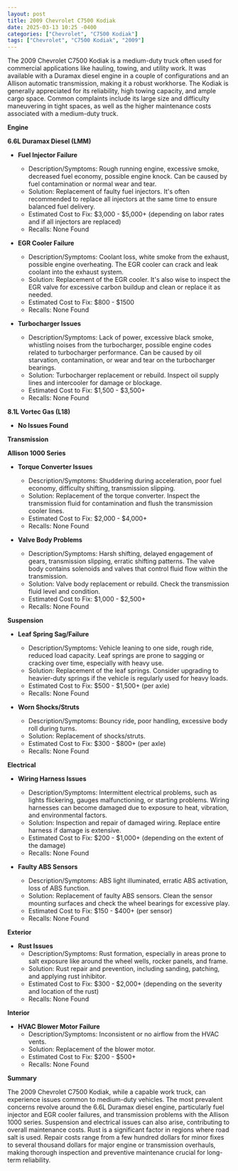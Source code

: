 ```yaml
---
layout: post
title: 2009 Chevrolet C7500 Kodiak
date: 2025-03-13 10:25 -0400
categories: ["Chevrolet", "C7500 Kodiak"]
tags: ["Chevrolet", "C7500 Kodiak", "2009"]
---
```

The 2009 Chevrolet C7500 Kodiak is a medium-duty truck often used for commercial applications like hauling, towing, and utility work. It was available with a Duramax diesel engine in a couple of configurations and an Allison automatic transmission, making it a robust workhorse. The Kodiak is generally appreciated for its reliability, high towing capacity, and ample cargo space. Common complaints include its large size and difficulty maneuvering in tight spaces, as well as the higher maintenance costs associated with a medium-duty truck.

**Engine**

**6.6L Duramax Diesel (LMM)**
* **Fuel Injector Failure**
    * Description/Symptoms: Rough running engine, excessive smoke, decreased fuel economy, possible engine knock. Can be caused by fuel contamination or normal wear and tear.
    * Solution: Replacement of faulty fuel injectors. It's often recommended to replace all injectors at the same time to ensure balanced fuel delivery.
    * Estimated Cost to Fix: $3,000 - $5,000+ (depending on labor rates and if all injectors are replaced)
    * Recalls: None Found

* **EGR Cooler Failure**
    * Description/Symptoms: Coolant loss, white smoke from the exhaust, possible engine overheating.  The EGR cooler can crack and leak coolant into the exhaust system.
    * Solution: Replacement of the EGR cooler. It's also wise to inspect the EGR valve for excessive carbon buildup and clean or replace it as needed.
    * Estimated Cost to Fix: $800 - $1500
    * Recalls: None Found

* **Turbocharger Issues**
    * Description/Symptoms: Lack of power, excessive black smoke, whistling noises from the turbocharger, possible engine codes related to turbocharger performance.  Can be caused by oil starvation, contamination, or wear and tear on the turbocharger bearings.
    * Solution: Turbocharger replacement or rebuild. Inspect oil supply lines and intercooler for damage or blockage.
    * Estimated Cost to Fix: $1,500 - $3,500+
    * Recalls: None Found

**8.1L Vortec Gas (L18)**
* **No Issues Found**

**Transmission**

**Allison 1000 Series**
* **Torque Converter Issues**
    * Description/Symptoms: Shuddering during acceleration, poor fuel economy, difficulty shifting, transmission slipping.
    * Solution: Replacement of the torque converter. Inspect the transmission fluid for contamination and flush the transmission cooler lines.
    * Estimated Cost to Fix: $2,000 - $4,000+
    * Recalls: None Found

* **Valve Body Problems**
    * Description/Symptoms: Harsh shifting, delayed engagement of gears, transmission slipping, erratic shifting patterns. The valve body contains solenoids and valves that control fluid flow within the transmission.
    * Solution: Valve body replacement or rebuild. Check the transmission fluid level and condition.
    * Estimated Cost to Fix: $1,000 - $2,500+
    * Recalls: None Found

**Suspension**

* **Leaf Spring Sag/Failure**
    * Description/Symptoms: Vehicle leaning to one side, rough ride, reduced load capacity. Leaf springs are prone to sagging or cracking over time, especially with heavy use.
    * Solution: Replacement of the leaf springs. Consider upgrading to heavier-duty springs if the vehicle is regularly used for heavy loads.
    * Estimated Cost to Fix: $500 - $1,500+ (per axle)
    * Recalls: None Found

* **Worn Shocks/Struts**
    * Description/Symptoms: Bouncy ride, poor handling, excessive body roll during turns.
    * Solution: Replacement of shocks/struts.
    * Estimated Cost to Fix: $300 - $800+ (per axle)
    * Recalls: None Found

**Electrical**

* **Wiring Harness Issues**
    * Description/Symptoms: Intermittent electrical problems, such as lights flickering, gauges malfunctioning, or starting problems.  Wiring harnesses can become damaged due to exposure to heat, vibration, and environmental factors.
    * Solution: Inspection and repair of damaged wiring.  Replace entire harness if damage is extensive.
    * Estimated Cost to Fix: $200 - $1,000+ (depending on the extent of the damage)
    * Recalls: None Found

* **Faulty ABS Sensors**
    * Description/Symptoms: ABS light illuminated, erratic ABS activation, loss of ABS function.
    * Solution: Replacement of faulty ABS sensors. Clean the sensor mounting surfaces and check the wheel bearings for excessive play.
    * Estimated Cost to Fix: $150 - $400+ (per sensor)
    * Recalls: None Found

**Exterior**

* **Rust Issues**
    * Description/Symptoms: Rust formation, especially in areas prone to salt exposure like around the wheel wells, rocker panels, and frame.
    * Solution: Rust repair and prevention, including sanding, patching, and applying rust inhibitor.
    * Estimated Cost to Fix: $300 - $2,000+ (depending on the severity and location of the rust)
    * Recalls: None Found

**Interior**

* **HVAC Blower Motor Failure**
    * Description/Symptoms: Inconsistent or no airflow from the HVAC vents.
    * Solution: Replacement of the blower motor.
    * Estimated Cost to Fix: $200 - $500+
    * Recalls: None Found

**Summary**

The 2009 Chevrolet C7500 Kodiak, while a capable work truck, can experience issues common to medium-duty vehicles. The most prevalent concerns revolve around the 6.6L Duramax diesel engine, particularly fuel injector and EGR cooler failures, and transmission problems with the Allison 1000 series. Suspension and electrical issues can also arise, contributing to overall maintenance costs. Rust is a significant factor in regions where road salt is used. Repair costs range from a few hundred dollars for minor fixes to several thousand dollars for major engine or transmission overhauls, making thorough inspection and preventive maintenance crucial for long-term reliability.

